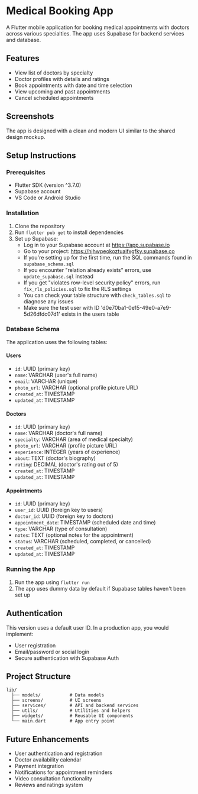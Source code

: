 # Medical Booking App

A Flutter mobile application for booking medical appointments with doctors across various specialties. The app uses Supabase for backend services and database.

## Features

- View list of doctors by specialty
- Doctor profiles with details and ratings
- Book appointments with date and time selection
- View upcoming and past appointments
- Cancel scheduled appointments

## Screenshots

The app is designed with a clean and modern UI similar to the shared design mockup.

## Setup Instructions

### Prerequisites

- Flutter SDK (version ^3.7.0)
- Supabase account
- VS Code or Android Studio

### Installation

1. Clone the repository
2. Run `flutter pub get` to install dependencies
3. Set up Supabase:
   - Log in to your Supabase account at https://app.supabase.io
   - Go to your project: https://hjhwpeokoztuaifxgfky.supabase.co
   - If you're setting up for the first time, run the SQL commands found in `supabase_schema.sql`
   - If you encounter "relation already exists" errors, use `update_supabase.sql` instead
   - If you get "violates row-level security policy" errors, run `fix_rls_policies.sql` to fix the RLS settings
   - You can check your table structure with `check_tables.sql` to diagnose any issues
   - Make sure the test user with ID 'd0e70ba1-0e15-49e0-a7e9-5d26dfdc07d1' exists in the users table

### Database Schema

The application uses the following tables:

#### Users
- `id`: UUID (primary key)
- `name`: VARCHAR (user's full name)
- `email`: VARCHAR (unique)
- `photo_url`: VARCHAR (optional profile picture URL)
- `created_at`: TIMESTAMP
- `updated_at`: TIMESTAMP

#### Doctors
- `id`: UUID (primary key)
- `name`: VARCHAR (doctor's full name)
- `specialty`: VARCHAR (area of medical specialty)
- `photo_url`: VARCHAR (profile picture URL)
- `experience`: INTEGER (years of experience)
- `about`: TEXT (doctor's biography)
- `rating`: DECIMAL (doctor's rating out of 5)
- `created_at`: TIMESTAMP
- `updated_at`: TIMESTAMP

#### Appointments
- `id`: UUID (primary key)
- `user_id`: UUID (foreign key to users)
- `doctor_id`: UUID (foreign key to doctors)
- `appointment_date`: TIMESTAMP (scheduled date and time)
- `type`: VARCHAR (type of consultation)
- `notes`: TEXT (optional notes for the appointment)
- `status`: VARCHAR (scheduled, completed, or cancelled)
- `created_at`: TIMESTAMP
- `updated_at`: TIMESTAMP

### Running the App

1. Run the app using `flutter run`
2. The app uses dummy data by default if Supabase tables haven't been set up

## Authentication

This version uses a default user ID. In a production app, you would implement:
- User registration
- Email/password or social login
- Secure authentication with Supabase Auth

## Project Structure

```
lib/
  ├── models/           # Data models
  ├── screens/          # UI screens
  ├── services/         # API and backend services
  ├── utils/            # Utilities and helpers
  ├── widgets/          # Reusable UI components
  └── main.dart         # App entry point
```

## Future Enhancements

- User authentication and registration
- Doctor availability calendar
- Payment integration
- Notifications for appointment reminders
- Video consultation functionality
- Reviews and ratings system
